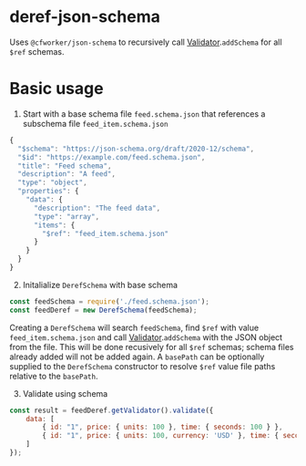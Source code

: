 # deref-json-schema

Uses `@cfworker/json-schema` to recursively call [Validator](https://github.com/cfworker/cfworker/blob/main/packages/json-schema/src/validator.ts).`addSchema` for all `$ref` schemas.


# Basic usage

1. Start with a base schema file `feed.schema.json` that references a subschema file `feed_item.schema.json`
```js
{
  "$schema": "https://json-schema.org/draft/2020-12/schema",
  "$id": "https://example.com/feed.schema.json",
  "title": "Feed schema",
  "description": "A feed",
  "type": "object",
  "properties": {
    "data": {
      "description": "The feed data",
      "type": "array",
      "items": {
        "$ref": "feed_item.schema.json"
      }
    }
  }
}
```
2. Initalialize `DerefSchema` with base schema
```js
const feedSchema = require('./feed.schema.json');
const feedDeref = new DerefSchema(feedSchema);
```

Creating a `DerefSchema` will search `feedSchema`, find `$ref` with value `feed_item.schema.json` and call [Validator](https://github.com/cfworker/cfworker/blob/main/packages/json-schema/src/validator.ts).`addSchema` with the JSON object from the file. This will be done recusively for all `$ref` schemas; schema files already added will not be added again. A `basePath` can be optionally supplied to the `DerefSchema` constructor to resolve `$ref` value file paths relative to the `basePath`.

3. Validate using schema
```js
const result = feedDeref.getValidator().validate({
    data: [
        { id: "1", price: { units: 100 }, time: { seconds: 100 } },
        { id: "1", price: { units: 100, currency: 'USD' }, time: { seconds: 200 } }
    ]
});
```




